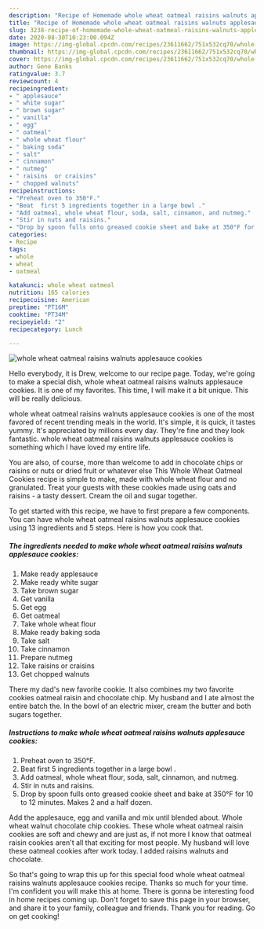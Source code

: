 ```yaml
---
description: "Recipe of Homemade whole wheat oatmeal raisins walnuts applesauce cookies"
title: "Recipe of Homemade whole wheat oatmeal raisins walnuts applesauce cookies"
slug: 3238-recipe-of-homemade-whole-wheat-oatmeal-raisins-walnuts-applesauce-cookies
date: 2020-08-30T10:23:00.094Z
image: https://img-global.cpcdn.com/recipes/23611662/751x532cq70/whole-wheat-oatmeal-raisins-walnuts-applesauce-cookies-recipe-main-photo.jpg
thumbnail: https://img-global.cpcdn.com/recipes/23611662/751x532cq70/whole-wheat-oatmeal-raisins-walnuts-applesauce-cookies-recipe-main-photo.jpg
cover: https://img-global.cpcdn.com/recipes/23611662/751x532cq70/whole-wheat-oatmeal-raisins-walnuts-applesauce-cookies-recipe-main-photo.jpg
author: Gene Banks
ratingvalue: 3.7
reviewcount: 4
recipeingredient:
- " applesauce"
- " white sugar"
- " brown sugar"
- " vanilla"
- " egg"
- " oatmeal"
- " whole wheat flour"
- " baking soda"
- " salt"
- " cinnamon"
- " nutmeg"
- " raisins  or craisins"
- " chopped walnuts"
recipeinstructions:
- "Preheat oven to 350°F."
- "Beat  first 5 ingredients together in a large bowl ."
- "Add oatmeal, whole wheat flour, soda, salt, cinnamon, and nutmeg."
- "Stir in nuts and raisins."
- "Drop by spoon fulls onto greased cookie sheet and bake at 350°F for 10 to 12 minutes. Makes 2 and a half dozen."
categories:
- Recipe
tags:
- whole
- wheat
- oatmeal

katakunci: whole wheat oatmeal 
nutrition: 165 calories
recipecuisine: American
preptime: "PT16M"
cooktime: "PT34M"
recipeyield: "2"
recipecategory: Lunch

---
```



![whole wheat oatmeal raisins walnuts applesauce cookies](https://img-global.cpcdn.com/recipes/23611662/751x532cq70/whole-wheat-oatmeal-raisins-walnuts-applesauce-cookies-recipe-main-photo.jpg)

Hello everybody, it is Drew, welcome to our recipe page. Today, we're going to make a special dish, whole wheat oatmeal raisins walnuts applesauce cookies. It is one of my favorites. This time, I will make it a bit unique. This will be really delicious.

whole wheat oatmeal raisins walnuts applesauce cookies is one of the most favored of recent trending meals in the world. It's simple, it is quick, it tastes yummy. It's appreciated by millions every day. They're fine and they look fantastic. whole wheat oatmeal raisins walnuts applesauce cookies is something which I have loved my entire life.

You are also, of course, more than welcome to add in chocolate chips or raisins or nuts or dried fruit or whatever else This Whole Wheat Oatmeal Cookies recipe is simple to make, made with whole wheat flour and no granulated. Treat your guests with these cookies made using oats and raisins - a tasty dessert. Cream the oil and sugar together.


To get started with this recipe, we have to first prepare a few components. You can have whole wheat oatmeal raisins walnuts applesauce cookies using 13 ingredients and 5 steps. Here is how you cook that.

<!--inarticleads1-->

##### The ingredients needed to make whole wheat oatmeal raisins walnuts applesauce cookies:

1. Make ready  applesauce
1. Make ready  white sugar
1. Take  brown sugar
1. Get  vanilla
1. Get  egg
1. Get  oatmeal
1. Take  whole wheat flour
1. Make ready  baking soda
1. Take  salt
1. Take  cinnamon
1. Prepare  nutmeg
1. Take  raisins  or craisins
1. Get  chopped walnuts


There my dad&#39;s new favorite cookie. It also combines my two favorite cookies oatmeal raisin and chocolate chip. My husband and I ate almost the entire batch the. In the bowl of an electric mixer, cream the butter and both sugars together. 

<!--inarticleads2-->

##### Instructions to make whole wheat oatmeal raisins walnuts applesauce cookies:

1. Preheat oven to 350°F.
1. Beat  first 5 ingredients together in a large bowl .
1. Add oatmeal, whole wheat flour, soda, salt, cinnamon, and nutmeg.
1. Stir in nuts and raisins.
1. Drop by spoon fulls onto greased cookie sheet and bake at 350°F for 10 to 12 minutes. Makes 2 and a half dozen.


Add the applesauce, egg and vanilla and mix until blended about. Whole wheat walnut chocolate chip cookies. These whole wheat oatmeal raisin cookies are soft and chewy and are just as, if not more I know that oatmeal raisin cookies aren&#39;t all that exciting for most people. My husband will love these oatmeal cookies after work today. I added raisins walnuts and chocolate. 

So that's going to wrap this up for this special food whole wheat oatmeal raisins walnuts applesauce cookies recipe. Thanks so much for your time. I'm confident you will make this at home. There is gonna be interesting food in home recipes coming up. Don't forget to save this page in your browser, and share it to your family, colleague and friends. Thank you for reading. Go on get cooking!
